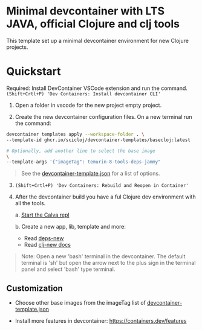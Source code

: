 # Minimal devcontainer with LTS JAVA, official Clojure and clj tools

This template set up a minimal devcontainer environment for new Clojure projects.

# Quickstart

Required: Install DevContainer VSCode extension and run the command. `(Shift+Crtl+P) 'Dev Containers: Install devcontainer CLI'`

1. Open a folder in vscode for the new project empty project.

2. Create the new devcontainer configuration files. On a new terminal run the command:

```bash
devcontainer templates apply --workspace-folder . \
--template-id ghcr.io/scicloj/devcontainer-templates/basecloj:latest

# Optionally, add another line to select the base image 
\
--template-args '{"imageTag": temurin-8-tools-deps-jammy"
```
>  See the [devcontainer-template.json](devcontainer-template.json) for a list of options.

 
3. `(Shift+Crtl+P) 'Dev Containers: Rebuild and Reopen in Container'`

4. After the devcontainer build you have a ful Clojure dev environment with all the tools.

    a. [Start the Calva repl](https://calva.io/getting-started/)

    b. Create a new app, lib, template and more: 
    * Read [deps-new](https://github.com/seancorfield/deps-new)
    * Read [clj-new docs](https://github.com/seancorfield/clj-new) 

> Note: Open a new 'bash' terminal in the devcontainer. The default terminal is 'sh' but open the arrow next to the plus sign in the terminal panel and select 'bash' type terminal.

## Customization

* Choose other base images from the imageTag list of [devcontainer-template.json](devcontainer-template.json) 

* Install more features in devcontainer: https://containers.dev/features
